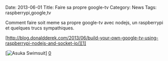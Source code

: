 Date: 2013-06-01
Title: Faire sa propre google-tv
Category: News
Tags: raspberrypi,google,tv

[0]: http://raw.github.com/bussiere/Blog/gh-pages/static/images/raspberrypi_tv_google_tv.jpg  "Grande Version"
[1]: http://www.redblobgames.com/grids/hexagons/

Comment faire soit meme sa propre google-tv avec nodejs, un raspberrypi et quelques trucs sympathiques.


[http://blog.donaldderek.com/2013/06/build-your-own-google-tv-using-raspberrypi-nodejs-and-socket-io/][1]

[![Asuka Swimsuit](http://raw.github.com/bussiere/Blog/gh-pages/static/images/raspberrypi_tv_google_tv_thumb.jpg)] [0] 


